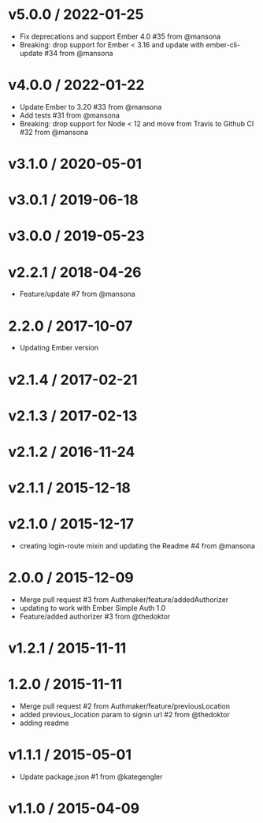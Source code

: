 v5.0.0 / 2022-01-25
==================
* Fix deprecations and support Ember 4.0 #35 from @mansona
* Breaking: drop support for Ember &lt; 3.16 and update with ember-cli-update #34 from @mansona

v4.0.0 / 2022-01-22
==================
* Update Ember to 3.20 #33 from @mansona
* Add tests #31 from @mansona
* Breaking: drop support for Node &lt; 12 and move from Travis to Github CI #32 from @mansona

v3.1.0 / 2020-05-01
==================

v3.0.1 / 2019-06-18
==================

v3.0.0 / 2019-05-23
==================

v2.2.1 / 2018-04-26
==================
* Feature/update #7 from @mansona

2.2.0 / 2017-10-07
==================
* Updating Ember version

v2.1.4 / 2017-02-21
==================

v2.1.3 / 2017-02-13
==================

v2.1.2 / 2016-11-24
==================

v2.1.1 / 2015-12-18
==================

v2.1.0 / 2015-12-17
==================
* creating login-route mixin and updating the Readme #4 from @mansona

2.0.0 / 2015-12-09
==================
* Merge pull request #3 from Authmaker/feature/addedAuthorizer
* updating to work with Ember Simple Auth 1.0
* Feature/added authorizer #3 from @thedoktor

v1.2.1 / 2015-11-11
==================

1.2.0 / 2015-11-11
==================
* Merge pull request #2 from Authmaker/feature/previousLocation
* added previous_location param to signin url #2 from @thedoktor
* adding readme

v1.1.1 / 2015-05-01
==================
* Update package.json #1 from @kategengler

v1.1.0 / 2015-04-09
==================
